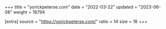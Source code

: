 +++
title = "yorickpeterse.com"
date = "2022-03-22"
updated = "2023-06-08"
weight = 18794

[extra]
source = "https://yorickpeterse.com/"
ratio = 14
size = 18
+++
